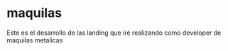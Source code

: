 # maquilas
Este es el desarrollo de las landing que iré realizando como developer de maquilas metalicas
